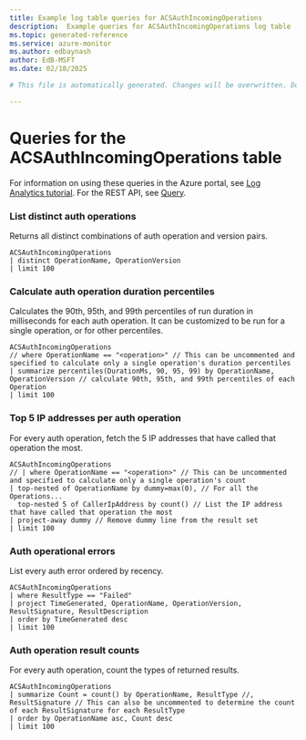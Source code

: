 ```yaml
---
title: Example log table queries for ACSAuthIncomingOperations
description:  Example queries for ACSAuthIncomingOperations log table
ms.topic: generated-reference
ms.service: azure-monitor
ms.author: edbaynash
author: EdB-MSFT
ms.date: 02/18/2025

# This file is automatically generated. Changes will be overwritten. Do not change this file directly. 

---
```


# Queries for the ACSAuthIncomingOperations table

For information on using these queries in the Azure portal, see [Log Analytics tutorial](/azure/azure-monitor/logs/log-analytics-tutorial). For the REST API, see [Query](/rest/api/loganalytics/query).


### List distinct auth operations  


Returns all distinct combinations of auth operation and version pairs.  

```query
ACSAuthIncomingOperations
| distinct OperationName, OperationVersion 
| limit 100
```



### Calculate auth operation duration percentiles  


Calculates the 90th, 95th, and 99th percentiles of run duration in milliseconds for each auth operation. It can be customized to be run for a single operation, or for other percentiles.  

```query
ACSAuthIncomingOperations
// where OperationName == "<operation>" // This can be uncommented and specified to calculate only a single operation's duration percentiles
| summarize percentiles(DurationMs, 90, 95, 99) by OperationName, OperationVersion // calculate 90th, 95th, and 99th percentiles of each Operation
| limit 100

```



### Top 5 IP addresses per auth operation  


For every auth operation, fetch the 5 IP addresses that have called that operation the most.  

```query
ACSAuthIncomingOperations
// | where OperationName == "<operation>" // This can be uncommented and specified to calculate only a single operation's count
| top-nested of OperationName by dummy=max(0), // For all the Operations...
  top-nested 5 of CallerIpAddress by count() // List the IP address that have called that operation the most
| project-away dummy // Remove dummy line from the result set
| limit 100
```



### Auth operational errors  


List every auth error ordered by recency.  

```query
ACSAuthIncomingOperations
| where ResultType == "Failed"
| project TimeGenerated, OperationName, OperationVersion, ResultSignature, ResultDescription
| order by TimeGenerated desc
| limit 100
```



### Auth operation result counts  


For every auth operation, count the types of returned results.  

```query
ACSAuthIncomingOperations
| summarize Count = count() by OperationName, ResultType //, ResultSignature // This can also be uncommented to determine the count of each ResultSignature for each ResultType 
| order by OperationName asc, Count desc
| limit 100
```

